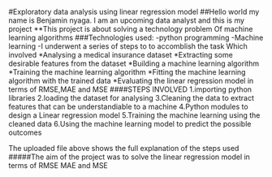 #Exploratory data analysis using linear regression model
 ##Hello world my name is Benjamin nyaga.
I am an upcoming data analyst and this is my project
**This project is about solving a technology problem
Of machine learning algorithms
###Technologies used:
-python programming
-Machine learning 
-I underwent a series of steps to to accomblish the task 
Which involved
  *Analysing a medical insurance dataset 
   *Extracting some desirable features from the dataset
    *Building a machine learning algorithm 
    *Training the machine learning algorithm
    *Fitting the machine learning algorithm with the trained data
   *Evaluating the linear regression model in terms of RMSE,MAE and MSE
####STEPS INVOLVED
1.importing python libraries
2.loading the dataset for analysing
3.Cleaning the data to extract features that can be understandiable to a machine
4.Python modules to design a Linear regression model
5.Training the machine learning using the cleaned data
6.Using the machine learning model to predict the possible outcomes 
  


The uploaded file above shows the full explanation of the steps used 
#####The aim of the project was to solve the linear regression model in terms of RMSE MAE and MSE 
